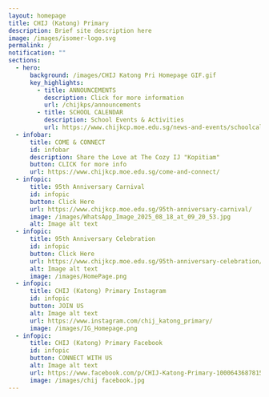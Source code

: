```yaml
---
layout: homepage
title: CHIJ (Katong) Primary
description: Brief site description here
image: /images/isomer-logo.svg
permalink: /
notification: ""
sections:
  - hero:
      background: /images/CHIJ Katong Pri Homepage GIF.gif
      key_highlights:
        - title: ANNOUNCEMENTS
          description: Click for more information
          url: /chijkps/announcements
        - title: SCHOOL CALENDAR
          description: School Events & Activities
          url: https://www.chijkcp.moe.edu.sg/news-and-events/schoolcalendar/
  - infobar:
      title: COME & CONNECT
      id: infobar
      description: Share the Love at The Cozy IJ "Kopitiam"
      button: CLICK for more info
      url: https://www.chijkcp.moe.edu.sg/come-and-connect/
  - infopic:
      title: 95th Anniversary Carnival
      id: infopic
      button: Click Here
      url: https://www.chijkcp.moe.edu.sg/95th-anniversary-carnival/
      image: /images/WhatsApp_Image_2025_08_18_at_09_20_53.jpg
      alt: Image alt text
  - infopic:
      title: 95th Anniversary Celebration
      id: infopic
      button: Click Here
      url: https://www.chijkcp.moe.edu.sg/95th-anniversary-celebration/
      alt: Image alt text
      image: /images/HomePage.png
  - infopic:
      title: CHIJ (Katong) Primary Instagram
      id: infopic
      button: JOIN US
      alt: Image alt text
      url: https://www.instagram.com/chij_katong_primary/
      image: /images/IG_Homepage.png
  - infopic:
      title: CHIJ (Katong) Primary Facebook
      id: infopic
      button: CONNECT WITH US
      alt: Image alt text
      url: https://www.facebook.com/p/CHIJ-Katong-Primary-100064368781577/
      image: /images/chij facebook.jpg
---
```

